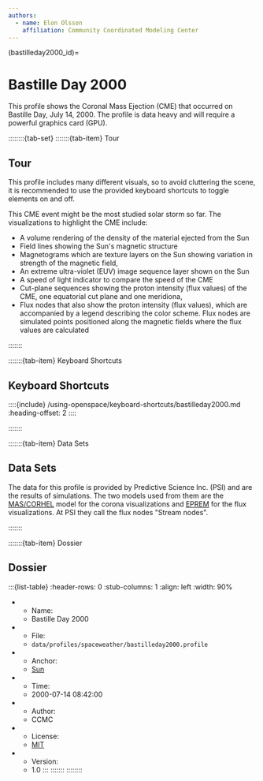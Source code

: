 ```yaml
---
authors:
  - name: Elon Olsson
    affiliation: Community Coordinated Modeling Center
---
```


(bastilleday2000_id)=
# Bastille Day 2000

This profile shows the Coronal Mass Ejection (CME) that occurred on Bastille Day, July 14, 2000. The profile is data heavy and will require a powerful graphics card (GPU).

::::::::{tab-set}
:::::::{tab-item} Tour
## Tour

This profile includes many different visuals, so to avoid cluttering the scene, it is recommended to use the provided keyboard shortcuts to toggle elements on and off.

This CME event might be the most studied solar storm so far. The visualizations to highlight the CME include:

- A volume rendering of the density of the material ejected from the Sun
- Field lines showing the Sun's magnetic structure
- Magnetograms which are texture layers on the Sun showing variation in strength of the magnetic field,
- An extreme ultra-violet (EUV) image sequence layer shown on the Sun
- A speed of light indicator to compare the speed of the CME
- Cut-plane sequences showing the proton intensity (flux values) of the CME, one equatorial cut plane and one meridiona,
- Flux nodes that also show the proton intensity (flux values), which are accompanied by a legend describing the color scheme. Flux nodes are simulated points positioned along the magnetic fields where the flux values are calculated

:::::::

:::::::{tab-item} Keyboard Shortcuts
## Keyboard Shortcuts

::::{include} /using-openspace/keyboard-shortcuts/bastilleday2000.md
:heading-offset: 2
::::

:::::::

:::::::{tab-item} Data Sets
## Data Sets

The data for this profile is provided by Predictive Science Inc. (PSI) and are the results of simulations. The two models used from them are the [MAS/CORHEL](https://ccmc.gsfc.nasa.gov/models/CORHEL~MAS-TDM~6.0) model for the corona visualizations and [EPREM](https://ccmc.gsfc.nasa.gov/models/EPREM~0/) for the flux visualizations. At PSI they call the flux nodes "Stream nodes".

:::::::


:::::::{tab-item} Dossier
## Dossier

:::{list-table}
:header-rows: 0
:stub-columns: 1
:align: left
:width: 90%

* - Name:
  - Bastille Day 2000
* - File:
  - `data/profiles/spaceweather/bastilleday2000.profile`
* - Anchor:
  - [Sun](/content/solar-system/sun/sun/index)
* - Time:
  - 2000-07-14 08:42:00
* - Author:
  - CCMC
* - License:
  - [MIT](https://github.com/OpenSpace/OpenSpace/blob/master/LICENSE.md)
* - Version:
  - 1.0
:::
:::::::
::::::::
